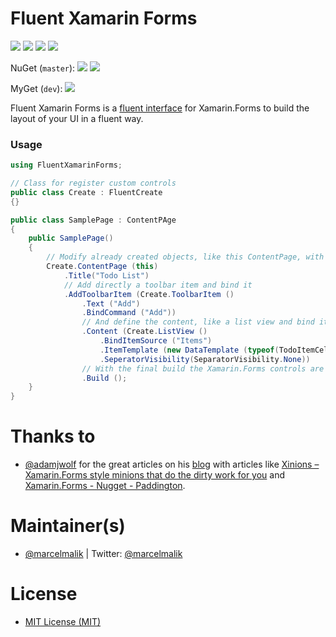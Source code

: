 # Fluent Xamarin Forms
[![](https://img.shields.io/badge/gitter-join%20chat%20→-brightgreen.svg)](https://gitter.im/MarcelMalik/Fluent-Xamarin-Forms "Join chat")
[![](https://img.shields.io/badge/twitter-follow%20%40MarcelMalik-blue.svg)](https://twitter.com/intent/follow?original_referer=https%3A%2F%2Fgithub.com%2FMarcelMalik%2FFluent-Xamarin-Forms&screen_name=MarcelMalik&tw_p=followbutton "Follow me on Twitter")
[![](https://img.shields.io/github/release/MarcelMalik/Fluent-Xamarin-Forms.svg)](https://github.com/MarcelMalik/Fluent-Xamarin-Forms/releases "Latest release")
[![](https://www.myget.org/BuildSource/Badge/fluent-xamarin-forms?identifier=2d689f98-504a-48b8-8cf0-d9d32db980b8)](https://www.myget.org/ "Build Status")

NuGet (`master`): [![](http://img.shields.io/nuget/v/fluent-xamarin-forms.svg)](http://www.nuget.org/packages/fluent-xamarin-forms) [![](http://img.shields.io/nuget/dt/fluent-xamarin-forms.svg)](http://www.nuget.org/packages/fluent-xamarin-forms)

MyGet (`dev`):
[![](http://img.shields.io/myget/fluent-xamarin-forms/v/FluentXamarinForms.svg)](https://www.myget.org/gallery/fluent-xamarin-forms) 

Fluent Xamarin Forms is a [fluent interface](http://en.wikipedia.org/wiki/Fluent_interface "Fluent Interface") for Xamarin.Forms to build the layout of your UI in a fluent way.

### Usage
```csharp
using FluentXamarinForms;

// Class for register custom controls
public class Create : FluentCreate
{}

public class SamplePage : ContentPAge
{
    public SamplePage()
    {
        // Modify already created objects, like this ContentPage, with handover as a parameter
        Create.ContentPage (this)
            .Title("Todo List")
            // Add directly a toolbar item and bind it
            .AddToolbarItem (Create.ToolbarItem ()
                .Text ("Add")
                .BindCommand ("Add"))
                // And define the content, like a list view and bind it to "Items"
                .Content (Create.ListView ()
                    .BindItemSource ("Items")
                    .ItemTemplate (new DataTemplate (typeof(TodoItemCell)))
                    .SeperatorVisibility(SeparatorVisibility.None))
                // With the final build the Xamarin.Forms controls are created
                .Build ();
    }
}
```
# Thanks to
- [@adamjwolf](https://twitter.com/adamjwolf) for the great articles on his [blog](https://www.syntaxismyui.com/) with articles like [Xinions – Xamarin.Forms style minions that do the dirty work for you](https://www.syntaxismyui.com/xinions-xamarin-forms-style-minions-that-do-the-dirty-work-for-you/) and [Xamarin.Forms - Nugget - Paddington](https://www.syntaxismyui.com/xamarin-forms-nugget-paddington/). 

# Maintainer(s)
- [@marcelmalik](https://github.com/MarcelMalik) | Twitter: [@marcelmalik](https://twitter.com/MarcelMalik)

# License
- [MIT License (MIT)](https://raw.githubusercontent.com/MarcelMalik/Fluent-Xamarin-Forms/master/LICENSE)